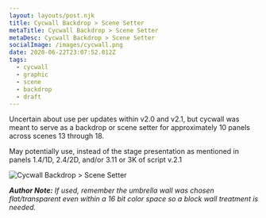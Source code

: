```yaml
---
layout: layouts/post.njk
title: Cycwall Backdrop > Scene Setter
metaTitle: Cycwall Backdrop > Scene Setter
metaDesc: Cycwall Backdrop > Scene Setter
socialImage: /images/cycwall.png
date: 2020-06-22T23:07:52.012Z
tags:
  - cycwall
  - graphic
  - scene
  - backdrop
  - draft
---
```

Uncertain about use per updates within v2.0 and v2.1, but cycwall was meant to serve as a backdrop or scene setter for approximately 10 panels across scenes 13 through 18.

May potentially use, instead of the stage presentation as mentioned in panels 1.4/1D, 2.4/2D, and/or 3.11 or 3K of script v.2.1

![Cycwall Backdrop > Scene Setter](/images/cycwall.png "Cycwall Backdrop > Scene Setter")

***Author Note:** If used, remember the umbrella wall was chosen flat/transparent even within a 16 bit color space so a block wall treatment is needed.*